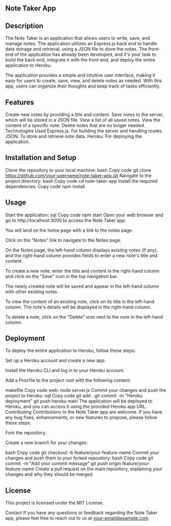 ## Note Taker App

## Description
The Note Taker is an application that allows users to write, save, and manage notes. The application utilizes an Express.js back end to handle data storage and retrieval, using a JSON file to store the notes. The front-end of the application has already been developed, and it's your task to build the back end, integrate it with the front end, and deploy the entire application to Heroku.

The application provides a simple and intuitive user interface, making it easy for users to create, save, view, and delete notes as needed. With this app, users can organize their thoughts and keep track of tasks efficiently.

## Features
Create new notes by providing a title and content.
Save notes to the server, which will be stored in a JSON file.
View a list of all saved notes.
View the content of a specific note.
Delete notes that are no longer needed.
Technologies Used
Express.js: For building the server and handling routes.
JSON: To store and retrieve note data.
Heroku: For deploying the application.

## Installation and Setup
Clone the repository to your local machine:
bash
Copy code
git clone https://github.com/your-username/note-taker-app.git
Navigate to the project directory:
bash
Copy code
cd note-taker-app
Install the required dependencies:
Copy code
npm install

## Usage
Start the application:
sql
Copy code
npm start
Open your web browser and go to http://localhost:3000 to access the Note Taker app.

You will land on the home page with a link to the notes page.

Click on the "Notes" link to navigate to the Notes page.

On the Notes page, the left-hand column displays existing notes (if any), and the right-hand column provides fields to enter a new note's title and content.

To create a new note, enter the title and content in the right-hand column and click on the "Save" icon in the top navigation bar.

The newly created note will be saved and appear in the left-hand column with other existing notes.

To view the content of an existing note, click on its title in the left-hand column. The note's details will be displayed in the right-hand column.

To delete a note, click on the "Delete" icon next to the note in the left-hand column.

## Deployment
To deploy the entire application to Heroku, follow these steps:

Set up a Heroku account and create a new app.

Install the Heroku CLI and log in to your Heroku account.

Add a Procfile to the project root with the following content:

makefile
Copy code
web: node server.js
Commit your changes and push the project to Heroku:
sql
Copy code
git add .
git commit -m "Heroku deployment"
git push heroku main
The application will be deployed to Heroku, and you can access it using the provided Heroku app URL.
Contributing
Contributions to the Note Taker app are welcome. If you have any bug fixes, enhancements, or new features to propose, please follow these steps:

Fork the repository.

Create a new branch for your changes:

bash
Copy code
git checkout -b feature/your-feature-name
Commit your changes and push them to your forked repository:
bash
Copy code
git commit -m "Add your commit message"
git push origin feature/your-feature-name
Create a pull request on the main repository, explaining your changes and why they should be merged.

## License
This project is licensed under the MIT License.

Contact
If you have any questions or feedback regarding the Note Taker app, please feel free to reach out to us at your-email@example.com.





